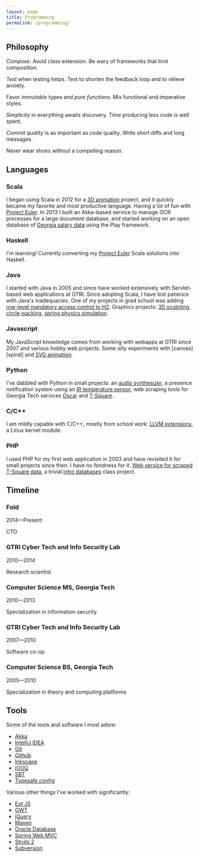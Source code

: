 ```yaml
---
layout: page
title: Programming
permalink: /programming/
---
```


## Philosophy

*Compose*. Avoid class extension. Be wary of frameworks that limit composition.

*Test* when testing helps. Test to shorten the feedback loop and to relieve
anxiety.

Favor *immutable* types and *pure functions*. Mix functional and imperative 
styles.

*Simplicity* in everything awaits discovery. Time producing less code is well 
spent.

*Commit quality* is as important as code quality. Write short diffs and long 
messages.

Never wear shoes without a compelling reason.



## Languages

### Scala

I began using Scala in 2012 for a [3D animation][vine] project, and it quickly 
became my favorite and most productive language. Having a lot of fun with
[Project Euler][project-euler]. In 2013 I built an Akka-based service to manage 
OCR processes for a large document database, and started working on an open 
database of [Georgia salary data][georgia] using the Play framework.

### Haskell

I'm learning! Currently converting my [Project Euler][project-euler] Scala
solutions into Haskell.

### Java

I started with Java in 2005 and since have worked extensively with
Servlet-based web applications at GTRI. Since adopting Scala, I have lost 
patience with Java's inadequacies. One of my projects in grad school was adding
[row-level mandatory access control to H2][h2]. Graphics projects:
[3D sculpting][spray], [circle-packing][packing-game],
[spring physics simulation][delaunay].

### Javascript

My JavaScript knowledge comes from working with webapps at GTRI since 2007 and 
various hobby web projects. Some silly experiments with [canvas][spiral] and
[SVG animation][catgirl].

### Python

I've dabbled with Python in small projects: an
[audio synthesizer][keyconstraint], a presence notification system using an
[IR temperature sensor][awareoffice], web scraping tools for Georgia Tech 
services [Oscar][grouch] and [T-Square][tcube-python].

### C/C++

I am mildly capable with C/C++, mostly from school work:
[LLVM extensions][cs6241], a Linux kernel module.

### PHP

I used PHP for my first web application in 2003 and have revisited it for small
projects since then. I have no fondness for it.
[Web service for scraped T-Square data][tcube-php], a trivial
[intro databases][CS-4400] class project.



## Timeline

### Fold

2014&mdash;Present

CTO

### GTRI Cyber Tech and Info Security Lab

2010&mdash;2014

Research scientist

### Computer Science MS, Georgia Tech

2010&mdash;2013

Specialization in information security

### GTRI Cyber Tech and Info Security Lab

2007&mdash;2010

Software co-op

### Computer Science BS, Georgia Tech

2005&mdash;2010

Specialization in theory and computing platforms



## Tools

Some of the tools and software I most adore:
                        
* [Akka][akka]
* [IntelliJ IDEA][idea]
* [Git][git]
* [Github][github]
* [Inkscape][inkscape]
* [jOOQ][jooq]
* [SBT][sbt]
* [Typesafe config][typesafe-config]

Various other things I've worked with significantly:

* [Ext JS][extjs]
* [GWT][gwt]
* [jQuery][jquery]
* [Maven][maven]
* [Oracle Database][oracle]
* [Spring Web MVC][spring-mvc]
* [Struts 2][struts2]
* [Subversion][svn]



[awareoffice]: https://github.com/chris-martin/awareoffice
[canvas]: http://chris-martin.github.io/spiral/
[catgirl]: http://chris-martin.github.io/catgirl/
[CS-4400]: https://github.com/chris-martin/CS-4400/
[cs6241]: https://github.com/chris-martin/cs6241/
[delaunay]: https://github.com/chris-martin/delaunay
[georgia]: https://github.com/chris-martin/georgia
[github]: https://github.com/
[grouch]: https://github.com/chris-martin/grouch
[h2]: https://github.com/chris-martin/h2/tree/mac
[keyconstraint]: https://github.com/chris-martin/keyconstraint/tree/master/play
[packing-game]: https://github.com/chris-martin/packing-game
[project-euler]: https://github.com/chris-martin/project-euler
[spray]: https://github.com/chris-martin/spray
[tcube-php]: https://github.com/chris-martin/tcube/tree/master/php
[tcube-python]: https://github.com/chris-martin/tcube/tree/master/python
[vine]: https://github.com/chris-martin/vine

[akka]: http://akka.io/
[extjs]: http://www.sencha.com/products/extjs
[git]: http://git-scm.com/
[gwt]: https://developers.google.com/web-toolkit/
[idea]: http://www.jetbrains.com/idea/
[inkscape]: http://inkscape.org/
[jooq]: http://www.jooq.org/
[jquery]: http://jquery.com/
[maven]: http://maven.apache.org/
[oracle]: http://www.oracle.com/us/products/database/overview/index.html
[sbt]: http://www.scala-sbt.org/
[spring-mvc]: http://static.springsource.org/spring/docs/3.2.x/spring-framework-reference/html/mvc.html
[struts2]: http://struts.apache.org/release/2.2.x/
[svn]: http://subversion.apache.org/
[typesafe-config]: https://github.com/typesafehub/config
